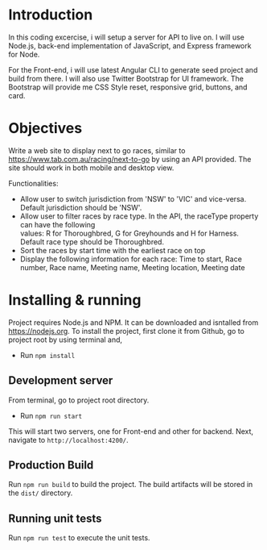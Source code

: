 # Introduction
In this coding excercise, i will setup a server for API to live on. I will use Node.js, back-end implementation of JavaScript, and Express framework for Node.

For the Front-end, i will use latest Angular CLI to generate seed project and build from there. I will also use Twitter Bootstrap for UI framework. The Bootstrap will provide me CSS Style reset, responsive grid, buttons, and card.

# Objectives
Write a web site to display next to go races, similar to https://www.tab.com.au/racing/next-to-go by using an API provided. The site should work in both mobile and desktop view.

Functionalities:
- Allow user to switch jurisdiction from 'NSW' to 'VIC' and vice-versa. Default jurisdiction should be 'NSW'.
- Allow user to filter races by race type. In the API, the raceType property can have the following values: R for Thoroughbred, G for Greyhounds and H for Harness. Default race type should be Thoroughbred.
- Sort the races by start time with the earliest race on top
- Display the following information for each race:
Time to start, 
Race number,
Race name,
Meeting name,
Meeting location,
Meeting date

# Installing & running
Project requires Node.js and NPM. It can be downloaded and isntalled from https://nodejs.org. To install the project, first clone it from Github, go to project root by using terminal and,   
- Run `npm install`

## Development server
From terminal, go to project root directory.
- Run `npm run start`

This will start two servers, one for Front-end and other for backend. 
Next, navigate to `http://localhost:4200/`. 

## Production Build 
Run `npm run build` to build the project. The build artifacts will be stored in the `dist/` directory. 

## Running unit tests
Run `npm run test` to execute the unit tests.